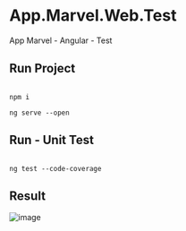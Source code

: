 # App.Marvel.Web.Test
App Marvel - Angular - Test

## Run Project

```

npm i

ng serve --open

```

## Run - Unit Test

```

ng test --code-coverage

```


## Result

![image](https://user-images.githubusercontent.com/23192401/153784212-de8c45b4-79af-49c5-88e9-05b019ebafdd.png)
